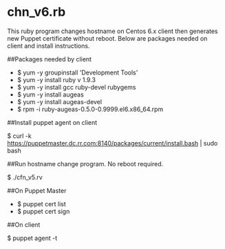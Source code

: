 chn_v6.rb
====

This ruby program changes hostname on Centos 6.x client then generates new Puppet certificate without reboot.
Below are packages needed on client and install instructions.

##Packages needed by client

- $ yum -y groupinstall 'Development Tools' <cr>
- $ yum -y install ruby <cr> v 1.9.3 <cr>
- $ yum -y install gcc ruby-devel rubygems <cr>
- $ yum -y install augeas <cr>
- $ yum -y install augeas-devel <cr>
- $ rpm -i ruby-augeas-0.5.0-0.9999.el6.x86_64.rpm <cr>

##Install puppet agent on client

$ curl -k https://puppetmaster.dc.rr.com:8140/packages/current/install.bash | sudo bash <cr>

##Run hostname change program. No reboot required.

$ ./cfn_v5.rv <cr>

##On Puppet Master

- $ puppet cert list <cr>
- $ puppet cert sign <hostname> <cr>

##On client

$ puppet agent -t <cr>


